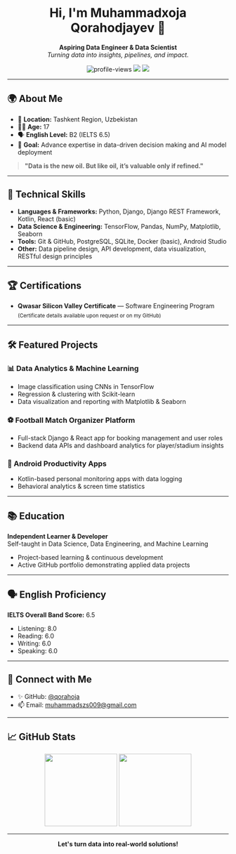 <h1 align="center">Hi, I'm Muhammadxoja Qorahodjayev 👋</h1>
<p align="center">
  <b>Aspiring Data Engineer & Data Scientist</b><br>
  <i>Turning data into insights, pipelines, and impact.</i>
</p>

<p align="center">
  <img src="https://komarev.com/ghpvc/?username=qorahoja&label=Profile%20Views&color=0e75b6&style=flat" alt="profile-views"/>
  <a href="mailto:qorahoja.dev@gmail.com"><img src="https://img.shields.io/badge/Email-qorahoja.dev@gmail.com-blue?style=flat-square&logo=gmail"></a>
  <a href="https://github.com/qorahoja"><img src="https://img.shields.io/github/followers/qorahoja?label=Follow&style=social"></a>
</p>

---

## 🌍 About Me

- 📍 **Location:** Tashkent Region, Uzbekistan
- 🧑‍💻 **Age:** 17
- 🗣️ **English Level:** B2 (IELTS 6.5)
- 🎯 **Goal:** Advance expertise in data-driven decision making and AI model deployment

> **"Data is the new oil. But like oil, it’s valuable only if refined."**

---

## 🚀 Technical Skills

- **Languages & Frameworks:** Python, Django, Django REST Framework, Kotlin, React (basic)
- **Data Science & Engineering:** TensorFlow, Pandas, NumPy, Matplotlib, Seaborn
- **Tools:** Git & GitHub, PostgreSQL, SQLite, Docker (basic), Android Studio
- **Other:** Data pipeline design, API development, data visualization, RESTful design principles

---

## 🏆 Certifications

- **Qwasar Silicon Valley Certificate** — Software Engineering Program  
  <sub>(Certificate details available upon request or on my GitHub)</sub>

---

## 🛠️ Featured Projects

### 📊 Data Analytics & Machine Learning
- Image classification using CNNs in TensorFlow
- Regression & clustering with Scikit-learn
- Data visualization and reporting with Matplotlib & Seaborn

### ⚽ Football Match Organizer Platform
- Full-stack Django & React app for booking management and user roles
- Backend data APIs and dashboard analytics for player/stadium insights

### 📱 Android Productivity Apps
- Kotlin-based personal monitoring apps with data logging
- Behavioral analytics & screen time statistics

---

## 📚 Education

**Independent Learner & Developer**  
Self-taught in Data Science, Data Engineering, and Machine Learning  
- Project-based learning & continuous development  
- Active GitHub portfolio demonstrating applied data projects

---

## 🗣️ English Proficiency

**IELTS Overall Band Score:** 6.5  
- Listening: 8.0
- Reading: 6.0
- Writing: 6.0
- Speaking: 6.0

---

## 🔗 Connect with Me

- ✨ GitHub: [@qorahoja](https://github.com/qorahoja)
- 📫 Email: muhammadszs009@gmail.com

---

## 📈 GitHub Stats

<p align="center">
  <img src="https://github-readme-stats.vercel.app/api?username=qorahoja&show_icons=true&theme=default" height="165" />
  <img src="https://github-readme-stats.vercel.app/api/top-langs/?username=qorahoja&layout=compact&theme=default" height="165" />
</p>

---

<p align="center">
  <b>Let's turn data into real-world solutions!</b>
</p>
